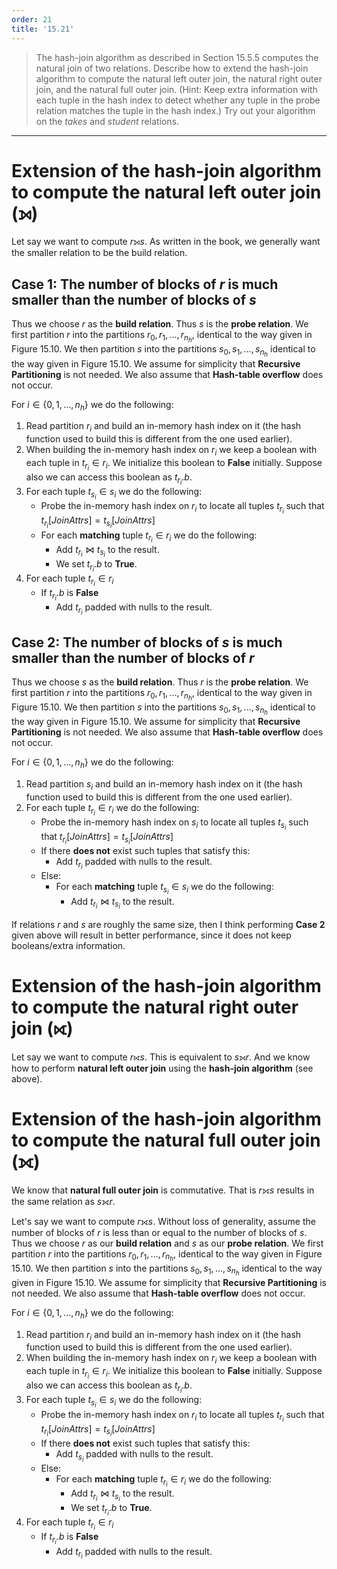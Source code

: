 ```yaml
---
order: 21
title: '15.21'
---
```

> The hash-join algorithm as described in Section 15.5.5 computes the natural 
> join of two relations. Describe how to extend the hash-join algorithm to 
> compute the natural left outer join, the natural right outer join, and the natural 
> full outer join. (Hint: Keep extra information with each tuple in the hash index 
> to detect whether any tuple in the probe relation matches the tuple in the hash 
> index.) Try out your algorithm on the _takes_ and _student_ relations. 

--------------------------------

# Extension of the hash-join algorithm to compute the **natural left outer join (⟕)**

Let say we want to compute $r ⟕ s$.
As written in the book, we generally want the smaller relation to be the build relation. 

## Case 1: The number of blocks of $r$ is much smaller than the number of blocks of $s$

Thus we choose $r$ as the **build relation**.  Thus $s$ is the **probe relation**. We first
partition $r$ into the partitions $r_0, r_1, ..., r_{n_h}$, identical to the way given in 
Figure 15.10. We then partition $s$ into the partitions $s_0, s_1, ..., s_{n_h}$ identical 
to the way given in Figure 15.10. We assume for simplicity that **Recursive Partitioning** is not 
needed. We also assume that **Hash-table overflow** does not occur.

For $i \in \{0, 1, ..., n_h\}$ we do the following: 

1. Read partition $r_i$ and build an in-memory hash index on it (the hash function used to build this is different from
the one used earlier). 
2. When building the in-memory hash index on $r_i$ we keep a boolean with each tuple in $t_{r_i} \in r_i$. We initialize this boolean to **False** initially. Suppose also we can 
access this boolean as $t_{r_i}.b$.
3. For each tuple $t_{s_i} \in s_i$ we do the following: 
    * Probe the in-memory hash index on $r_i$ to locate all tuples $t_{r_i}$ such that $t_{r_i}[JoinAttrs] = t_{s_i}[JoinAttrs]$
    * For each **matching** tuple $t_{r_i} \in r_i$ we do the following: 
        * Add $t_{r_i} \bowtie t_{s_i}$ to the result. 
        * We set $t_{r_i}.b$ to **True**. 
4. For each tuple $t_{r_i} \in r_i$
    * If $t_{r_i}.b$ is **False**
        * Add $t_{r_i}$ padded with nulls to the result.

## Case 2: The number of blocks of $s$ is much smaller than the number of blocks of $r$

Thus we choose $s$ as the **build relation**.  Thus $r$ is the **probe relation**. We first
partition $r$ into the partitions $r_0, r_1, ..., r_{n_h}$, identical to the way given in 
Figure 15.10. We then partition $s$ into the partitions $s_0, s_1, ..., s_{n_h}$ identical 
to the way given in Figure 15.10. We assume for simplicity that **Recursive Partitioning** is not 
needed. We also assume that **Hash-table overflow** does not occur.

For $i \in \{0, 1, ..., n_h\}$ we do the following: 

1. Read partition $s_i$ and build an in-memory hash index on it (the hash function used to build this is different from
the one used earlier).
3. For each tuple $t_{r_i} \in r_i$ we do the following: 
    * Probe the in-memory hash index on $s_i$ to locate all tuples $t_{s_i}$ such that $t_{r_i}[JoinAttrs] = t_{s_i}[JoinAttrs]$
    * If there **does not** exist such tuples that satisfy this: 
        * Add $t_{r_i}$ padded with nulls to the result.
    * Else: 
        * For each **matching** tuple $t_{s_i} \in s_i$ we do the following: 
            * Add $t_{r_i} \bowtie t_{s_i}$ to the result. 

If relations $r$ and $s$ are roughly the same size, then I think performing **Case 2** given 
above will result in better performance, since it does not keep booleans/extra information.

# Extension of the hash-join algorithm to compute the **natural right outer join (⟖)**

Let say we want to compute $r ⟖ s$. This is equivalent to $s ⟕ r$. And we know how to 
perform **natural left outer join** using the **hash-join algorithm** (see above).


# Extension of the hash-join algorithm to compute the **natural full outer join (⟗)**

We know that **natural full outer join** is commutative. That is $r ⟗ s$ results in the same relation as $s ⟗ r$.

Let's say we want to compute $r ⟗ s$. Without loss of generality, assume the number of blocks 
of $r$ is less than or equal to the number of blocks of $s$. Thus we choose $r$ as our 
**build relation** and $s$ as our **probe relation**. We first
partition $r$ into the partitions $r_0, r_1, ..., r_{n_h}$, identical to the way given in 
Figure 15.10. We then partition $s$ into the partitions $s_0, s_1, ..., s_{n_h}$ identical 
to the way given in Figure 15.10. We assume for simplicity that **Recursive Partitioning** is not 
needed. We also assume that **Hash-table overflow** does not occur.

For $i \in \{0, 1, ..., n_h\}$ we do the following: 

1. Read partition $r_i$ and build an in-memory hash index on it (the hash function used to build this is different from
the one used earlier). 
2. When building the in-memory hash index on $r_i$ we keep a boolean with each tuple in $t_{r_i} \in r_i$. We initialize this boolean to **False** initially. Suppose also we can 
access this boolean as $t_{r_i}.b$.
3. For each tuple $t_{s_i} \in s_i$ we do the following: 
    * Probe the in-memory hash index on $r_i$ to locate all tuples $t_{r_i}$ such that $t_{r_i}[JoinAttrs] = t_{s_i}[JoinAttrs]$
    * If there **does not** exist such tuples that satisfy this: 
        * Add $t_{s_i}$ padded with nulls to the result.
    * Else: 
        * For each **matching** tuple $t_{r_i} \in r_i$ we do the following: 
            * Add $t_{r_i} \bowtie t_{s_i}$ to the result. 
            * We set $t_{r_i}.b$ to **True**. 
4. For each tuple $t_{r_i} \in r_i$
    * If $t_{r_i}.b$ is **False**
        * Add $t_{r_i}$ padded with nulls to the result.
